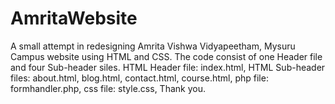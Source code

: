 # AmritaWebsite
A small attempt in redesigning Amrita Vishwa Vidyapeetham, Mysuru Campus website using HTML and CSS.
The code consist of one Header file and four Sub-header siles.
HTML Header file: index.html,
HTML Sub-header files: about.html, blog.html, contact.html, course.html,
php file: formhandler.php,
css file: style.css,
Thank you.
